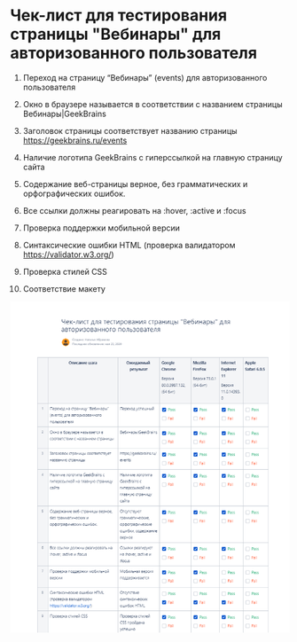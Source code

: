 # Чек-лист для тестирования страницы "Вебинары" для авторизованного пользователя

1.	Переход на страницу “Вебинары” (events) для авторизованного пользователя

2. Окно в браузере называется в соответствии с названием страницы Вебинары|GeekBrains

3.	Заголовок страницы соответствует названию страницы https://geekbrains.ru/events

4.	Наличие логотипа GeekBrains с гиперссылкой на главную страницу сайта

5.	Содержание веб-страницы верное, без грамматических и орфографических ошибок.

6. Все ссылки должны реагировать на :hover, :active и :focus

7.	Проверка поддержки мобильной версии

8.	Синтаксические ошибки HTML (проверка валидатором https://validator.w3.org/)

9.	Проверка стилей CSS

10.	Соответствие макету

![alt text](screenshots/CL-1.png "Описание будет тут")
